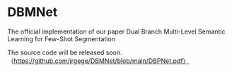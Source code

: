 # DBMNet
The official implementation of our paper Dual Branch Multi-Level Semantic Learning for Few-Shot Segmentation

The source code will be released soon.
（https://github.com/jrgege/DBMNet/blob/main/DBPNet.pdf）
